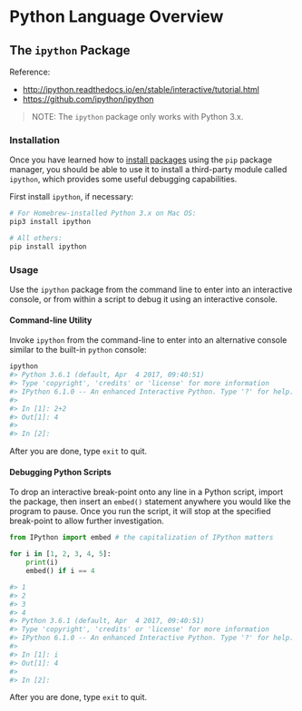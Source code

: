 # Python Language Overview

## The `ipython` Package

Reference:

  + http://ipython.readthedocs.io/en/stable/interactive/tutorial.html
  + https://github.com/ipython/ipython

> NOTE: The `ipython` package only works with Python 3.x.

### Installation

Once you have learned how to [install packages](../package-management.md) using the `pip` package manager, you should be able to use it to install a third-party module called `ipython`, which provides some useful debugging capabilities.

First install `ipython`, if necessary:

```` sh
# For Homebrew-installed Python 3.x on Mac OS:
pip3 install ipython

# All others:
pip install ipython
````

### Usage

Use the `ipython` package from the command line to enter into an interactive console, or from within a script to debug it using an interactive console.

#### Command-line Utility

Invoke `ipython` from the command-line to enter into an alternative console similar to the built-in `python` console:

```sh
ipython
#> Python 3.6.1 (default, Apr  4 2017, 09:40:51)
#> Type 'copyright', 'credits' or 'license' for more information
#> IPython 6.1.0 -- An enhanced Interactive Python. Type '?' for help.
#>
#> In [1]: 2+2
#> Out[1]: 4
#>
#> In [2]:
```

After you are done, type `exit` to quit.

#### Debugging Python Scripts

To drop an interactive break-point onto any line in a Python script, import the package, then insert an `embed()` statement anywhere you would like the program to pause. Once you run the script, it will stop at the specified break-point to allow further investigation.

```py
from IPython import embed # the capitalization of IPython matters

for i in [1, 2, 3, 4, 5]:
    print(i)
    embed() if i == 4

#> 1
#> 2
#> 3
#> 4
#> Python 3.6.1 (default, Apr  4 2017, 09:40:51)
#> Type 'copyright', 'credits' or 'license' for more information
#> IPython 6.1.0 -- An enhanced Interactive Python. Type '?' for help.
#>
#> In [1]: i
#> Out[1]: 4
#>
#> In [2]:
```

After you are done, type `exit` to quit.
